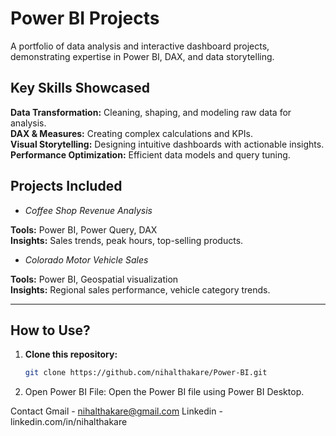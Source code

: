 # Power BI Projects

A portfolio of data analysis and interactive dashboard projects, demonstrating expertise in Power BI, DAX, and data storytelling.

## Key Skills Showcased
**Data Transformation:** Cleaning, shaping, and modeling raw data for analysis.  
**DAX & Measures:** Creating complex calculations and KPIs.  
**Visual Storytelling:** Designing intuitive dashboards with actionable insights.  
**Performance Optimization:** Efficient data models and query tuning.

## Projects Included
- *Coffee Shop Revenue Analysis*

**Tools:** Power BI, Power Query, DAX  
**Insights:** Sales trends, peak hours, top-selling products.

- *Colorado Motor Vehicle Sales*

**Tools:** Power BI, Geospatial visualization  
**Insights:** Regional sales performance, vehicle category trends.


---

## How to Use?  
1. **Clone this repository:**  
   ```bash
   git clone https://github.com/nihalthakare/Power-BI.git
2. Open Power BI File: Open the Power BI file using Power BI Desktop.

Contact
Gmail - nihalthakare@gmail.com
Linkedin - linkedin.com/in/nihalthakare
